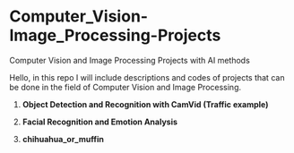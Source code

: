 # Computer_Vision-Image_Processing-Projects

Computer Vision and Image Processing Projects with AI methods

Hello, in this repo I will include descriptions and codes of projects that can be done in the field of Computer Vision and Image Processing.

1. **Object Detection and Recognition with CamVid (Traffic example)**

2. **Facial Recognition and Emotion Analysis**

3. **chihuahua_or_muffin**

